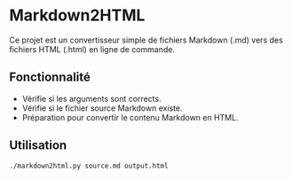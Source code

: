 # Markdown2HTML

Ce projet est un convertisseur simple de fichiers Markdown (.md) vers des fichiers HTML (.html) en ligne de commande.

## Fonctionnalité

- Vérifie si les arguments sont corrects.
- Vérifie si le fichier source Markdown existe.
- Préparation pour convertir le contenu Markdown en HTML.

## Utilisation

```bash
./markdown2html.py source.md output.html
